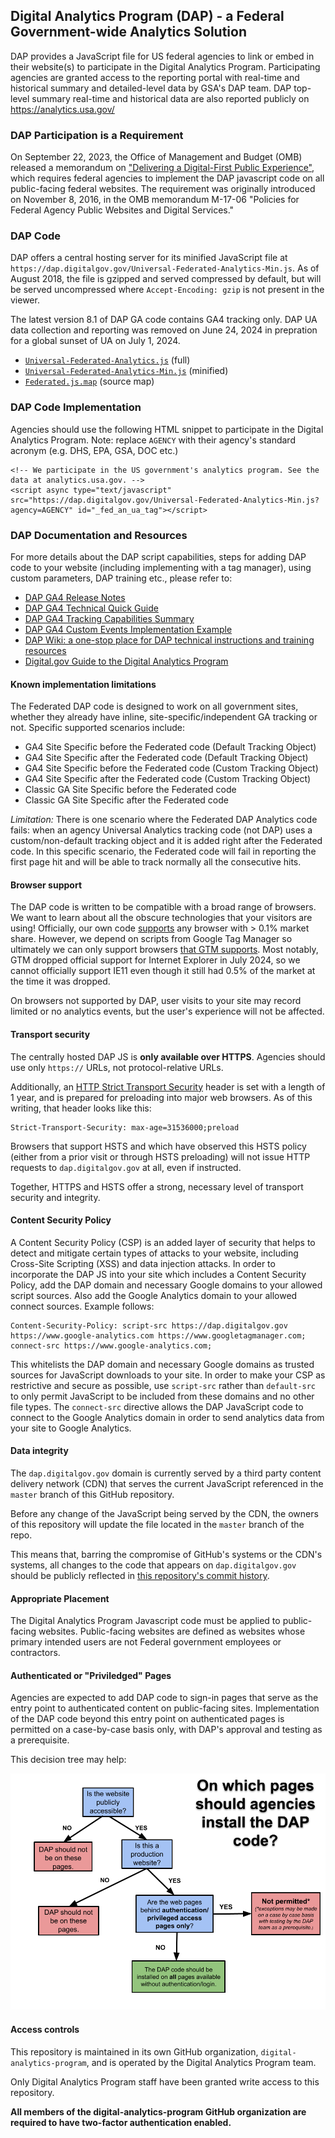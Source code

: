 ## Digital Analytics Program (DAP) - a Federal Government-wide Analytics Solution

DAP provides a JavaScript file for US federal agencies to link or embed in their website(s) to participate in the Digital Analytics Program. Participating agencies are granted access to the reporting portal with real-time and historical summary and detailed-level data by GSA's DAP team. DAP top-level summary real-time and historical data are also reported publicly on https://analytics.usa.gov/ 

### DAP Participation is a Requirement

On September 22, 2023, the Office of Management and Budget (OMB) released a memorandum on ["Delivering a Digital-First Public Experience"](https://www.whitehouse.gov/wp-content/uploads/2023/09/M-23-22-Delivering-a-Digital-First-Public-Experience.pdf), which requires federal agencies to implement the DAP javascript code on all public-facing federal websites. The requirement was originally introduced on November 8, 2016, in the OMB memorandum M-17-06 "Policies for Federal Agency Public Websites and Digital Services."

### DAP Code

DAP offers a central hosting server for its minified JavaScript file at `https://dap.digitalgov.gov/Universal-Federated-Analytics-Min.js`. As of August 2018, the file is gzipped and served compressed by default, but will be served uncompressed where `Accept-Encoding: gzip` is not present in the viewer. 

The latest version 8.1 of DAP GA code contains GA4 tracking only. DAP UA data collection and reporting was removed on June 24, 2024 in prepration for a global sunset of UA on July 1, 2024.

* [`Universal-Federated-Analytics.js`](Universal-Federated-Analytics.js) (full)
* [`Universal-Federated-Analytics-Min.js`](Universal-Federated-Analytics-Min.js) (minified)
* [`Federated.js.map`](Federated.js.map) (source map)

### DAP Code Implementation

Agencies should use the following HTML snippet to participate in the Digital Analytics Program. Note: replace `AGENCY` with their agency's standard acronym (e.g. DHS, EPA, GSA, DOC etc.)

```
<!-- We participate in the US government's analytics program. See the data at analytics.usa.gov. -->
<script async type="text/javascript" src="https://dap.digitalgov.gov/Universal-Federated-Analytics-Min.js?agency=AGENCY" id="_fed_an_ua_tag"></script>
```

### DAP Documentation and Resources

For more details about the DAP script capabilities, steps for adding DAP code to your website (including implementing with a tag manager), using custom parameters, DAP training etc., please refer to:
* [DAP GA4 Release Notes](https://github.com/digital-analytics-program/gov-wide-code/wiki/DAP-Release-Notes)
* [DAP GA4 Technical Quick Guide](https://github.com/digital-analytics-program/gov-wide-code/wiki/DAP-Quick-Technical-Guide)
* [DAP GA4 Tracking Capabilities Summary](https://github.com/digital-analytics-program/gov-wide-code/wiki/DAP-Code-Capabilities-Summary)
* [DAP GA4 Custom Events Implementation Example](https://github.com/digital-analytics-program/gov-wide-code/wiki/DAP-Custom-Event-Tracking)
* [DAP Wiki: a one-stop place for DAP technical instructions and training resources](https://github.com/digital-analytics-program/gov-wide-code/wiki)
* [Digital.gov Guide to the Digital Analytics Program](https://digital.gov/guide/dap/add-your-site-dap/#participating-in-the-program)

#### Known implementation limitations

The Federated DAP code is designed to work on all government sites, whether they
already have inline, site-specific/independent GA tracking or not. Specific
supported scenarios include:

* GA4 Site Specific before the Federated code (Default Tracking Object)
* GA4 Site Specific after the Federated code (Default Tracking Object)
* GA4 Site Specific before the Federated code (Custom Tracking Object)
* GA4 Site Specific after the Federated code (Custom Tracking Object)
* Classic GA Site Specific before the Federated code
* Classic GA Site Specific after the Federated code

*Limitation:* There is one scenario where the Federated DAP
Analytics code fails: when an agency Universal Analytics tracking code (not DAP)
uses a custom/non-default tracking object and it is added right after the Federated
code. In this specific scenario, the Federated code will fail in reporting the first page
hit and will be able to track normally all the consecutive hits.

#### Browser support

The DAP code is written to be compatible with a broad range of browsers. We want to learn about all the obscure technologies that your visitors are using! Officially, our own code [supports](.browserslistrc) any browser with > 0.1% market share. However, we depend on scripts from Google Tag Manager so ultimately we can only support browsers [that GTM supports](https://developers.google.com/tag-platform/support/supported-browsers). Most notably, GTM dropped official support for Internet Explorer in July 2024, so we cannot officially support IE11 even though it still had 0.5% of the market at the time it was dropped.

On browsers not supported by DAP, user visits to your site may record limited or no analytics events, but the user's experience will not be affected.

#### Transport security

The centrally hosted DAP JS is **only available over HTTPS**. Agencies should use only `https://` URLs, not protocol-relative URLs.

Additionally, an [HTTP Strict Transport Security](https://https.cio.gov/hsts/) header is set with a length of 1 year, and is prepared for preloading into major web browsers. As of this writing, that header looks like this:

```
Strict-Transport-Security: max-age=31536000;preload
```

Browsers that support HSTS and which have observed this HSTS policy (either from a prior visit or through HSTS preloading) will not issue HTTP requests to `dap.digitalgov.gov` at all, even if instructed.

Together, HTTPS and HSTS offer a strong, necessary level of transport security and integrity.

#### Content Security Policy

A Content Security Policy (CSP) is an added layer of security that helps to detect and mitigate certain types of attacks to your website, including Cross-Site Scripting (XSS) and data injection attacks. In order to incorporate the DAP JS into your site which includes a Content Security Policy, add the DAP domain and necessary Google domains to your allowed script sources. Also add the Google Analytics domain to your allowed connect sources. Example follows:

```
Content-Security-Policy: script-src https://dap.digitalgov.gov https://www.google-analytics.com https://www.googletagmanager.com; connect-src https://www.google-analytics.com;
```

This whitelists the DAP domain and necessary Google domains as trusted sources for JavaScript downloads to your site. In order to make your CSP as restrictive and secure as possible, use `script-src` rather than `default-src` to only permit JavaScript to be included from these domains and no other file types. The `connect-src` directive allows the DAP JavaScript code to connect to the Google Analytics domain in order to send analytics data from your site to Google Analytics.

#### Data integrity

The `dap.digitalgov.gov` domain is currently served by a third party content delivery network (CDN) that serves the current JavaScript referenced in the `master` branch of this GitHub repository.

Before any change of the JavaScript being served by the CDN, the owners of this repository will update the file located in the `master` branch of the repo.

This means that, barring the compromise of GitHub's systems or the CDN's systems, all changes to the code that appears on `dap.digitalgov.gov` should be publicly reflected in [this repository's commit history](https://github.com/digital-analytics-program/gov-wide-code/commits/master).

#### Appropriate Placement

The Digital Analytics Program Javascript code must be applied to public-facing websites. Public-facing websites are defined as websites whose primary intended users are not Federal government employees or contractors.

#### Authenticated or "Priviledged" Pages

Agencies are expected to add DAP code to sign-in pages that serve as the entry point to authenticated content on public-facing sites. Implementation of the DAP code beyond this entry point on authenticated pages is permitted on a case-by-case basis only, with DAP's approval and testing as a prerequisite.

This decision tree may help:

![Decision Tree](/documentation/DAP%20Code%20Placement%20Decision%20Tree%20(2).png)

#### Access controls

This repository is maintained in its own GitHub organization, `digital-analytics-program`, and is operated by the Digital Analytics Program team.

Only Digital Analytics Program staff have been granted write access to this repository.

**All members of the digital-analytics-program GitHub organization are required to have two-factor authentication enabled.**
